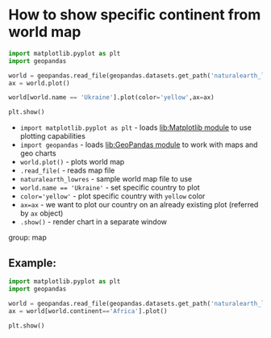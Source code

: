 # How to show specific continent from world map

```python
import matplotlib.pyplot as plt
import geopandas

world = geopandas.read_file(geopandas.datasets.get_path('naturalearth_lowres'))
ax = world.plot()

world[world.name == 'Ukraine'].plot(color='yellow',ax=ax)

plt.show()
```

- `import matplotlib.pyplot as plt` - loads [lib:Matplotlib module](python-matplotlib/how-to-install-matplotlib-python-lib-in-ubuntu-ubuntuversion) to use plotting capabilities
- `import geopandas` - loads [lib:GeoPandas module](/python-matplotlib/how-to-install-geopandas-module) to work with maps and geo charts
- `world.plot()` - plots world map
- `.read_file(` - reads map file
- `naturalearth_lowres` - sample world map file to use
- `world.name == 'Ukraine'` - set specific country to plot
- `color='yellow'` - plot specific country with `yellow` color
- `ax=ax` - we want to plot our country on an already existing plot (referred by `ax` object)
- `.show()` - render chart in a separate window

group: map

## Example: 
```python
import matplotlib.pyplot as plt
import geopandas

world = geopandas.read_file(geopandas.datasets.get_path('naturalearth_lowres'))
ax = world[world.continent=='Africa'].plot()

plt.show()
```

